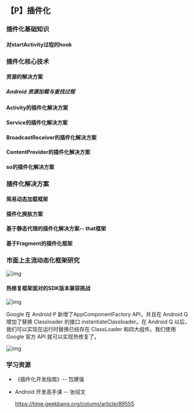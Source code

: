 ## 【P】插件化

### 插件化基础知识

####  对startActivity过程的hook







### 插件化核心技术

#### 资源的解决方案

##### Android 资源加载与查找过程









#### Activity的插件化解决方案





#### Service的插件化解决方案





#### BroadcastReceiver的插件化解决方案





#### ContentProvider的插件化解决方案





#### so的插件化解决方案



### 插件化解决方案 

#### 简易动态加载框架



#### 插件化换肤方案



#### 基于静态代理的插件化解决方案-- that框架



#### 基于Fragment的插件化框架







### 市面上主流动态化框架研究

![img](/Users/zhanghongxi/ABP-study/StudySpace/images/27f332588dae2d5f4d1a210e3e77dc73.png)



#### 热修复框架面对的SDK版本兼容挑战

![img](/Users/zhanghongxi/ABP-study/StudySpace/images/85a4abdd15b978a0f2ec2dec8d9298fa.png)

Google 在 Android P 新增了AppComponentFactory API，并且在 Android Q 增加了替换 Classloader 的接口 instantiateClassloader。在 Android Q 以后，我们可以实现在运行时替换已经存在 ClassLoader 和四大组件。我们使用 Google 官方 API 就可以实现热修复了。

![img](/Users/zhanghongxi/ABP-study/StudySpace/images/2c57e70df59f3db4ee33e96819c3ced3.png)



### 学习资源

- 《插件化开发指南》-- 包建强

- Android 开发高手课 -- 张绍文

  https://time.geekbang.org/column/article/89555